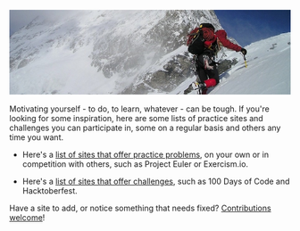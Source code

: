 ![](z-climbing.jpg)

Motivating yourself - to do, to learn, whatever - can be tough. If you're looking for some inspiration, here are some lists of practice sites and challenges you can participate in, some on a regular basis and others any time you want.

* Here's a [list of sites that offer practice problems](practice.md), on your own or in competition with others, such as Project Euler or Exercism.io.

* Here's a [list of sites that offer challenges](challenges.md), such as 100 Days of Code and Hacktoberfest.

Have a site to add, or notice something that needs fixed? [Contributions welcome](CONTRIBUTING.md)!
